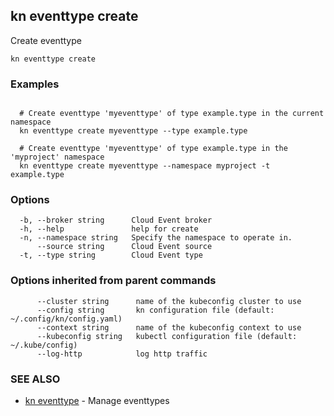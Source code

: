 ## kn eventtype create

Create eventtype

```
kn eventtype create
```

### Examples

```

  # Create eventtype 'myeventtype' of type example.type in the current namespace
  kn eventtype create myeventtype --type example.type

  # Create eventtype 'myeventtype' of type example.type in the 'myproject' namespace
  kn eventtype create myeventtype --namespace myproject -t example.type

```

### Options

```
  -b, --broker string      Cloud Event broker
  -h, --help               help for create
  -n, --namespace string   Specify the namespace to operate in.
      --source string      Cloud Event source
  -t, --type string        Cloud Event type
```

### Options inherited from parent commands

```
      --cluster string      name of the kubeconfig cluster to use
      --config string       kn configuration file (default: ~/.config/kn/config.yaml)
      --context string      name of the kubeconfig context to use
      --kubeconfig string   kubectl configuration file (default: ~/.kube/config)
      --log-http            log http traffic
```

### SEE ALSO

* [kn eventtype](kn_eventtype.md)	 - Manage eventtypes

